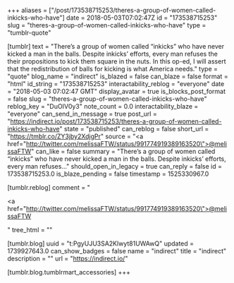 +++
aliases = ["/post/173538715253/theres-a-group-of-women-called-inkicks-who-have"]
date = 2018-05-03T07:02:47Z
id = "173538715253"
slug = "theres-a-group-of-women-called-inkicks-who-have"
type = "tumblr-quote"

[tumblr]
text = "There&rsquo;s a group of women called &ldquo;inkicks&rdquo; who have never kicked a man in the balls. Despite inkicks&rsquo; efforts, every man refuses the their propositions to kick them square in the nuts. In this op-ed, I will assert that the redistribution of balls for kicking is what America needs."
type = "quote"
blog_name = "indirect"
is_blazed = false
can_blaze = false
format = "html"
id_string = "173538715253"
interactability_reblog = "everyone"
date = "2018-05-03 07:02:47 GMT"
display_avatar = true
is_blocks_post_format = false
slug = "theres-a-group-of-women-called-inkicks-who-have"
reblog_key = "DuOIV0y3"
note_count = 0.0
interactability_blaze = "everyone"
can_send_in_message = true
post_url = "https://indirect.io/post/173538715253/theres-a-group-of-women-called-inkicks-who-have"
state = "published"
can_reblog = false
short_url = "https://tmblr.co/ZY3jby2XdjgPr"
source = "<a href=\"http://twitter.com/melissaFTW/status/991774919389163520\">@melissaFTW</a>"
can_like = false
summary = "There’s a group of women called “inkicks” who have never kicked a man in the balls. Despite inkicks’ efforts, every man refuses..."
should_open_in_legacy = true
can_reply = false
id = 173538715253.0
is_blaze_pending = false
timestamp = 1525330967.0

[tumblr.reblog]
comment = "<p><a href=\"http://twitter.com/melissaFTW/status/991774919389163520\">@melissaFTW</a></p>"
tree_html = ""

[tumblr.blog]
uuid = "t:PgyUJU3SA2Klwyt81UWAwQ"
updated = 1739927643.0
can_show_badges = false
name = "indirect"
title = "indirect"
description = ""
url = "https://indirect.io/"

[tumblr.blog.tumblrmart_accessories]
+++
